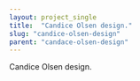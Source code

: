 ```yaml
---
layout: project_single
title:  "Candice Olsen design."
slug: "candice-olsen-design"
parent: "candace-olsen-design"
---
```

Candice Olsen design.